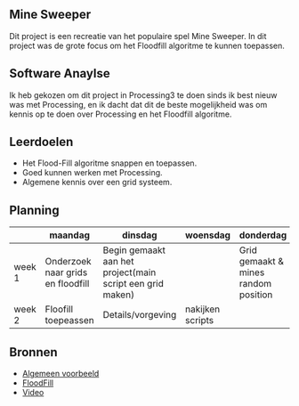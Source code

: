 ## Mine Sweeper
Dit project is een recreatie van het populaire spel Mine Sweeper. In dit project was de grote focus om het Floodfill algoritme te kunnen toepassen.

## Software Anaylse 
Ik heb gekozen om dit project in Processing3 te doen sinds ik best nieuw was met Processing, en ik dacht dat dit de beste mogelijkheid was om kennis op te doen over Processing en het Floodfill algoritme.

## Leerdoelen 
- Het Flood-Fill algoritme snappen en toepassen.
- Goed kunnen werken met Processing.
- Algemene kennis over een grid systeem.

## Planning 
| | maandag | dinsdag | woensdag | donderdag | vrijdag |
| --- | --- | --- | --- | --- | --- |
|week 1 |Onderzoek naar grids en floodfill|Begin gemaakt aan het project(main script een grid maken)||Grid gemaakt & mines random position|| 
|week 2 |Floofill toepeassen|Details/vorgeving|nakijken scripts|||

## Bronnen
- [Algemeen voorbeeld](https://www.openprocessing.org/sketch/294821)
- [FloodFill](https://en.wikipedia.org/wiki/Flood_fill)
- [Video](https://www.youtube.com/watch?v=LFU5ZlrR21E)
